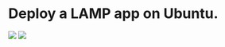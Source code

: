 # Deploy a LAMP app on Ubuntu.

<a href="https://portal.azure.com/#create/Microsoft.Template/uri/https%3A%2F%2Fraw.githubusercontent.com%2Fgsamant%2Fazure-quickstart-templates%2Flamp-php7%2Fmultichain-on-ubuntu%2Fazuredeploy.json" target="_blank"><img src="http://azuredeploy.net/deploybutton.png"/></a>
<a href="http://armviz.io/#/?load=https%3A%2F%2Fraw.githubusercontent.com%2FAzure%2Fazure-quickstart-templates%2Fmaster%2Flamp-app%2Fazuredeploy.json" target="_blank">
    <img src="http://armviz.io/visualizebutton.png"/>
</a>
